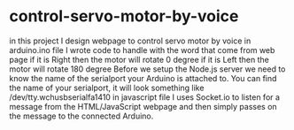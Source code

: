 # control-servo-motor-by-voice
in this project I design webpage to control servo motor by voice 
in arduino.ino file I wrote code to handle with the word that come from web page 
if it is Right then the motor will rotate 0 degree
if it is Left then the motor will rotate 180 degree
Before we setup the Node.js server we need to know the name of the serialport your Arduino is attached to. 
You can find the name of your serialport, it will look something like /dev/tty.wchusbserialfa1410
in javascript file  I uses Socket.io to listen for a message from the HTML/JavaScript webpage and then simply passes on the message to the connected Arduino.


